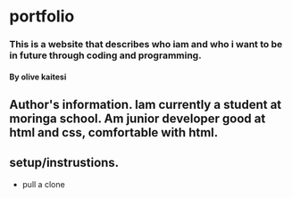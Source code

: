 # portfolio
### This is a website that describes who iam and who i want to be in future through coding and programming.
#### By **olive kaitesi**
## Author's information. Iam currently a student at moringa school. Am junior developer good at html and css, comfortable with html.
## setup/instrustions.
* pull a clone